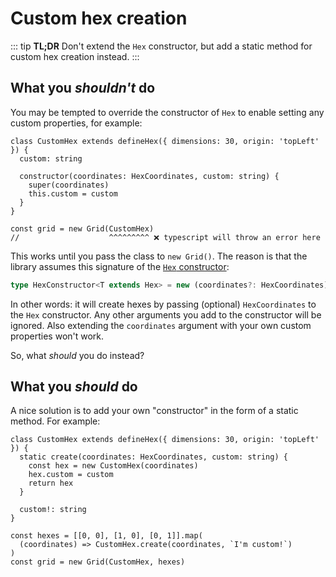 # Custom hex creation

::: tip
**TL;DR** Don't extend the `Hex` constructor, but add a static method for custom hex creation instead.
:::

## What you *shouldn't* do

You may be tempted to override the constructor of `Hex` to enable setting any custom properties, for example:

```typescript{4-7,10-11}
class CustomHex extends defineHex({ dimensions: 30, origin: 'topLeft' }) {
  custom: string

  constructor(coordinates: HexCoordinates, custom: string) {
    super(coordinates)
    this.custom = custom
  }
}

const grid = new Grid(CustomHex)
//                    ^^^^^^^^^ ❌ typescript will throw an error here
```

This works until you pass the class to `new Grid()`. The reason is that the library assumes this signature of the [`Hex` constructor](/api/#HexConstructor):

```typescript
type HexConstructor<T extends Hex> = new (coordinates?: HexCoordinates) => T
```

In other words: it will create hexes by passing (optional) `HexCoordinates` to the `Hex` constructor. Any other arguments you add to the constructor will be ignored. Also extending the `coordinates` argument with your own custom properties won't work.

So, what *should* you do instead?

## What you *should* do

A nice solution is to add your own "constructor" in the form of a static method. For example:

```typescript{2-6,11-14}
class CustomHex extends defineHex({ dimensions: 30, origin: 'topLeft' }) {
  static create(coordinates: HexCoordinates, custom: string) {
    const hex = new CustomHex(coordinates)
    hex.custom = custom
    return hex
  }

  custom!: string
}

const hexes = [[0, 0], [1, 0], [0, 1]].map(
  (coordinates) => CustomHex.create(coordinates, `I'm custom!`)
)
const grid = new Grid(CustomHex, hexes)
```

